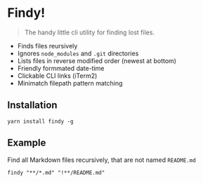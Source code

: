# Findy!

> The handy little cli utility for finding lost files.

- Finds files reursively
- Ignores `node_modules` and `.git` directories
- Lists files in reverse modified order (newest at bottom)
- Friendly formmated date-time
- Clickable CLI links (iTerm2)
- Minimatch filepath pattern matching

## Installation

```
yarn install findy -g
```

## Example

Find all Markdown files recursively, that are not named `README.md`

```
findy "**/*.md" "!**/README.md"
```

